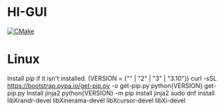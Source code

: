# HI-GUI

[![CMake](https://github.com/setbe/hi-gui/actions/workflows/cmake.yml/badge.svg?branch=main)](https://github.com/setbe/hi-gui/actions/workflows/cmake.yml)

# Linux
Install pip if it isn't installed. (VERSION = {"" | "2" | "3" | "3.10"})
curl -sSL https://bootstrap.pypa.io/get-pip.py -o get-pip.py
python{VERSION} get-pip.py
Install jinja2
python{VERSION} -m pip install jinja2
sudo dnf install libXrandr-devel libXinerama-devel libXcursor-devel libXi-devel
